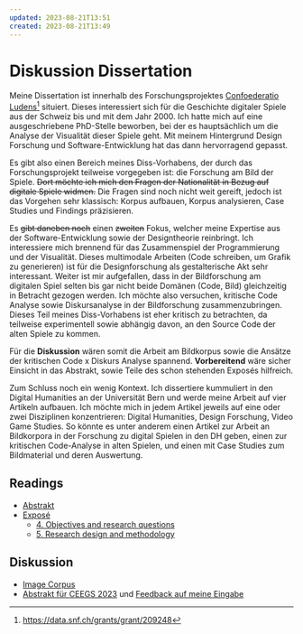 ```yaml
---
updated: 2023-08-21T13:51
created: 2023-08-21T13:49
---
```

# Diskussion Dissertation
Meine Dissertation ist innerhalb des Forschungsprojektes [Confoederatio Ludens](https://chludens.ch/)[^1] situiert. Dieses interessiert sich für die Geschichte digitaler Spiele aus der Schweiz bis und mit dem Jahr 2000. Ich hatte mich auf eine ausgeschriebene PhD-Stelle beworben, bei der es hauptsächlich um die Analyse der Visualität dieser Spiele geht. Mit meinem Hintergrund Design Forschung und Software-Entwicklung hat das dann hervorragend gepasst.

Es gibt also einen Bereich meines Diss-Vorhabens, der durch das Forschungsprojekt teilweise vorgegeben ist: die Forschung am Bild der Spiele. ~~Dort möchte ich mich den Fragen der Nationalität in Bezug auf digitale Spiele widmen.~~ Die Fragen sind noch nicht weit gereift, jedoch ist das Vorgehen sehr klassisch: Korpus aufbauen, Korpus analysieren, Case Studies und Findings präzisieren.

Es ~~gibt daneben noch~~ einen ~~zweiten~~ Fokus, welcher meine Expertise aus der Software-Entwicklung sowie der Designtheorie reinbringt. Ich interessiere mich brennend für das Zusammenspiel der Programmierung und der Visualität. Dieses multimodale Arbeiten (Code schreiben, um Grafik zu generieren) ist für die Designforschung als gestalterische Akt sehr interessant. Weiter ist mir aufgefallen, dass in der Bildforschung am digitalen Spiel selten bis gar nicht beide Domänen (Code, Bild) gleichzeitig in Betracht gezogen werden. Ich möchte also versuchen, kritische Code Analyse sowie Diskursanalyse in der Bildforschung zusammenzubringen. Dieses Teil meines Diss-Vorhabens ist eher kritisch zu betrachten, da teilweise experimentell sowie abhängig davon, an den Source Code der alten Spiele zu kommen.

Für die **Diskussion** wären somit die Arbeit am Bildkorpus sowie die Ansätze der kritischen Code x Diskurs Analyse spannend. **Vorbereitend** wäre sicher Einsicht in das Abstrakt, sowie Teile des schon stehenden Exposés hilfreich.

Zum Schluss noch ein wenig Kontext. Ich dissertiere kummuliert in den Digital Humanities an der Universität Bern und werde meine Arbeit auf vier Artikeln aufbauen. Ich möchte mich in jedem Artikel jeweils auf eine oder zwei Disziplinen konzentrieren: Digital Humanities, Design Forschung, Video Game Studies. So könnte es unter anderem einen Artikel zur Arbeit an Bildkorpora in der Forschung zu digital Spielen in den DH geben, einen zur kritischen Code-Analyse in alten Spielen, und einen mit Case Studies zum Bildmaterial und deren Auswertung.

## Readings
- [Abstrakt](notes/Abstract.md)
- [Exposé](output/expose-v2.md)
	- [4. Objectives and research questions](output/expose-v2.md#objectives-and-research-questions)
	- [5. Research design and methodology](output/expose-v2.md#research-design-and-methodology)

## Diskussion
- [Image Corpus](notes/Image%20Corpus.md)
- [Abstrakt für CEEGS 2023](output/ceegs_2023/ceegs_2023.md) und [Feedback auf meine Eingabe](output/ceegs_2023/ceegs_2023_feedback.md)

[^1]: https://data.snf.ch/grants/grant/209248